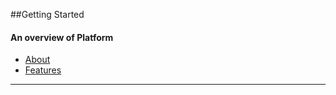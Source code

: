 ##Getting Started
#### An overview of Platform

* [About](#about "/manuals/platform/about/introduction")
* [Features](#features "/manuals/platform/about/features")

----------
